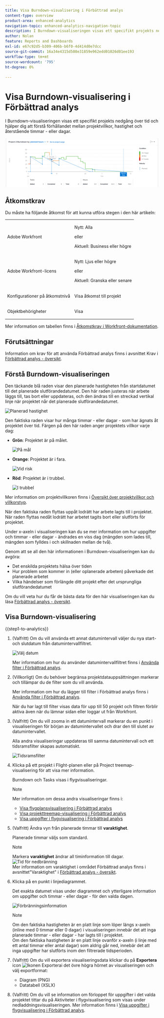 ```yaml
---
title: Visa Burndown-visualisering i Förbättrad analys
content-type: overview
product-area: enhanced-analytics
navigation-topic: enhanced-analytics-navigation-topic
description: I Burndown-visualiseringen visas ett specifikt projekts nedgång över tid och hjälper dig att förstå förhållandet mellan projektvillkor, hastighet och återstående timmar - eller dagar.
author: Nolan
feature: Reports and Dashboards
exl-id: e67c92d5-b309-406b-b6f0-4d414d0e7dcc
source-git-commit: 16a34e4315d508e31859e962edd01026d01ee193
workflow-type: tm+mt
source-wordcount: '795'
ht-degree: 0%

---
```


# Visa Burndown-visualisering i Förbättrad analys

<!-- Audited: 12/2023 -->

I Burndown-visualiseringen visas ett specifikt projekts nedgång över tid och hjälper dig att förstå förhållandet mellan projektvillkor, hastighet och återstående timmar - eller dagar.

![Exempel på utökad analys](assets/burndown120623.png)

## Åtkomstkrav

Du måste ha följande åtkomst för att kunna utföra stegen i den här artikeln:

<table style="table-layout:auto"> 
 <col> 
 <col> 
 <tbody> 
  <tr> 
   <td role="rowheader">Adobe Workfront</td> 
   <td>
      <p>Nytt: Alla</p>
      <p>eller</p>
      <p>Aktuell: Business eller högre</p></td>
  </tr> 
  <tr> 
   <td role="rowheader">Adobe Workfront-licens</td> 
   <td>
      <p>Nytt: Ljus eller högre</p>
      <p>eller</p>
      <p>Aktuell: Granska eller senare</p>
   </td> 
  </tr> 
  <tr> 
   <td role="rowheader">Konfigurationer på åtkomstnivå</td> 
   <td> <p>Visa åtkomst till projekt</p> </td> 
  </tr> 
  <tr> 
   <td role="rowheader">Objektbehörigheter</td> 
   <td> <p>Visa</p> </td> 
  </tr> 
 </tbody> 
</table>

Mer information om tabellen finns i [Åtkomstkrav i Workfront-dokumentation](/help/quicksilver/administration-and-setup/add-users/access-levels-and-object-permissions/access-level-requirements-in-documentation.md).

## Förutsättningar

Information om krav för att använda Förbättrad analys finns i avsnittet Krav i [Förbättrad analys - översikt](../enhanced-analytics/enhanced-analytics-overview.md#prerequisites).

## Förstå Burndown-visualiseringen

Den täckande blå raden visar den planerade hastigheten från startdatumet till det planerade slutförandedatumet. Den här raden justeras när arbete läggs till, tas bort eller uppdateras, och den ändras till en streckad vertikal linje när projektet når det planerade slutförandedatumet.

![Planerad hastighet](assets/burndown-planned-line.png)

Den faktiska raden visar hur många timmar - eller dagar - som har ägnats åt projektet över tid. Färgen på den här raden anger projektets villkor varje dag:

* **Grön**: Projektet är på målet.

  ![På mål](assets/burndown-green.png)

* **Orange**: Projektet är i fara.

  ![Vid risk](assets/burndown-orange.png)

* **Röd**: Projektet är i trubbel.

  ![I trubbel](assets/burndown-red.png)

Mer information om projektvillkoren finns i [Översikt över projektvillkor och villkorstyp](../manage-work/projects/manage-projects/project-condition-and-condition-type.md).

När den faktiska raden flyttas uppåt lodrätt har arbete lagts till i projektet. När raden flyttas nedåt lodrätt har arbetet tagits bort eller slutförts för projektet.

Under x-axeln i visualiseringen kan du se mer information om hur uppgifter och timmar - eller dagar - ändrades en viss dag (mängden som lades till, mängden som fylldes i och skillnaden mellan de två).

Genom att se all den här informationen i Burndown-visualiseringen kan du avgöra:

* Det enskilda projektets hälsa över tiden
* Hur problem som kommer in (eller oplanerade arbeten) påverkade det planerade arbetet
* Vilka händelser som förlängde ditt projekt efter det ursprungliga slutförandedatumet

Om du vill veta hur du får de bästa data för den här visualiseringen kan du läsa [Förbättrad analys - översikt](../enhanced-analytics/enhanced-analytics-overview.md).

## Visa Burndown-visualisering

{{step1-to-analytics}}

1. (Valfritt) Om du vill använda ett annat datumintervall väljer du nya start- och slutdatum från datumintervallfiltret.

   ![Välj datum](assets/filters-select-date-range-350x344.png)

   Mer information om hur du använder datumintervallfiltret finns i [Använda filter i Förbättrad analys](../enhanced-analytics/use-enhanced-analytics-filters.md).

1. (Villkorligt) Om du behöver begränsa projektdatauppsättningen markerar och tillämpar du de filter som du vill använda.

   Mer information om hur du lägger till filter i Förbättrad analys finns i [Använda filter i Förbättrad analys](../enhanced-analytics/use-enhanced-analytics-filters.md).

   När du har lagt till filter visas data för upp till 50 projekt och filtren förblir aktiva även när du lämnar sidan eller loggar ut från Workfront.

1. (Valfritt) Om du vill zooma in ett datumintervall markerar du en punkt i visualiseringen för början av datumintervallet och drar den till slutet av datumintervallet.

   Alla andra visualiseringar uppdateras till samma datumintervall och ett tidsramsfilter skapas automatiskt.

   ![Tidsramsfilter](assets/timeframe-filter-350x220.png)

1. Klicka på ett projekt i Flight-planen eller på Project treemap-visualisering för att visa mer information.

   Burndown och Tasks visas i flygvisualiseringar.

   >[!NOTE]
   >
   >Mer information om dessa andra visualiseringar finns i:
   >
   >   * [Visa flygplansvisualisering i Förbättrad analys](../enhanced-analytics/flight-plan-overview.md)
   >   * [Visa projekttreemap-visualisering i Förbättrad analys](../enhanced-analytics/project-treemap-overview.md)
   >   * [Visa uppgifter i flygvisualisering i Förbättrad analys](../enhanced-analytics/tasks-in-flight-overview.md)
   >

1. (Valfritt) Ändra vyn från planerade timmar till **varaktighet**.

   Planerade timmar väljs som standard.

   >[!NOTE]
   >
   >Markera **varaktighet** ändrar all timinformation till dagar.\
   >![Tid för nedbränning](assets/duration-burndown-350x112.png)\
   >Mer information om varaktighet i området Förbättrad analys finns i avsnittet&quot;Varaktighet&quot; i [Förbättrad analys - översikt](../enhanced-analytics/enhanced-analytics-overview.md#duration-view).

1. Klicka på en punkt i linjediagrammet.

   Det exakta datumet visas under diagrammet och ytterligare information om uppgifter och timmar - eller dagar - för den valda dagen.

   ![Förbränningsinformation](assets/burndown-task-and-hour-changes-350x121.png)

   >[!NOTE]
   >
   >Om den faktiska hastigheten är en platt linje som löper längs x-axeln (inline med 0 timmar eller 0 dagar) i visualiseringen innebär det att inga planerade timmar - eller dagar - har lagts till i projektet.\
   >Om den faktiska hastigheten är en platt linje ovanför x-axeln (i linje med ett antal timmar eller antal dagar) som aldrig går ned, innebär det att inga uppgifter har slutförts inom den filtrerade tidsperioden.

1. (Valfritt) Om du vill exportera visualiseringsdata klickar du på **Exportera** icon ![Ikonen Exportera](assets/export.png)i det övre högra hörnet av visualiseringen och välj exportformat:

   * Diagram (PNG)
   * Datatabell (XSLX)

1. (Valfritt) Om du vill se information om förloppet för uppgifter i det valda projektet tittar du på Aktiviteter i flygvisualisering som visas under nedladdningsvisualiseringen. Mer information finns i [Visa uppgifter i flygvisualisering i Förbättrad analys](/help/quicksilver/enhanced-analytics/tasks-in-flight-overview.md).
